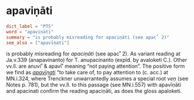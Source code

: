 # apaviṇāti

``` toml
dict_label = "PTS"
word = "apaviṇāti"
summary = "is probably misreading for apaciṇāti (see apac˚ 2)"
see_also = ["apavīṇati"]
```

is probably misreading for *apaciṇāti* (see apac˚ 2). As variant reading at Ja.v.339 (anapavinanto) for T. anupacinanto (expld. by avaloketi C.). Other vv.ll. are anuvi˚ & apavī˚ meaning “not paying attention”. The positive form we find as *[apavīṇati](apavīṇati.md)* “to take care of, to pay attention to (c. acc.) at MN.i.324, where Trenckner unwarrantedly assumes a special root *veṇ* (see Notes p. 781), but the vv.ll. to this passage (see MN.i.557) with apavīṇāti and apacinati confirm the reading apaciṇāti, as does the gloss apaloketi.


